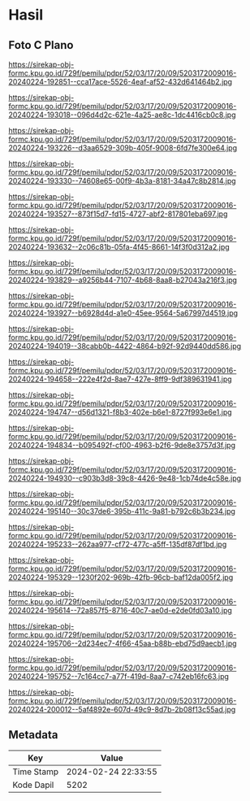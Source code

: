 # Hasil

## Foto C Plano

https://sirekap-obj-formc.kpu.go.id/729f/pemilu/pdpr/52/03/17/20/09/5203172009016-20240224-192851--cca17ace-5526-4eaf-af52-432d641464b2.jpg

https://sirekap-obj-formc.kpu.go.id/729f/pemilu/pdpr/52/03/17/20/09/5203172009016-20240224-193018--096d4d2c-621e-4a25-ae8c-1dc4416cb0c8.jpg

https://sirekap-obj-formc.kpu.go.id/729f/pemilu/pdpr/52/03/17/20/09/5203172009016-20240224-193226--d3aa6529-309b-405f-9008-6fd7fe300e64.jpg

https://sirekap-obj-formc.kpu.go.id/729f/pemilu/pdpr/52/03/17/20/09/5203172009016-20240224-193330--74608e65-00f9-4b3a-8181-34a47c8b2814.jpg

https://sirekap-obj-formc.kpu.go.id/729f/pemilu/pdpr/52/03/17/20/09/5203172009016-20240224-193527--873f15d7-fd15-4727-abf2-817801eba697.jpg

https://sirekap-obj-formc.kpu.go.id/729f/pemilu/pdpr/52/03/17/20/09/5203172009016-20240224-193632--2c06c81b-05fa-4f45-8661-14f3f0d312a2.jpg

https://sirekap-obj-formc.kpu.go.id/729f/pemilu/pdpr/52/03/17/20/09/5203172009016-20240224-193829--a9256b44-7107-4b68-8aa8-b27043a216f3.jpg

https://sirekap-obj-formc.kpu.go.id/729f/pemilu/pdpr/52/03/17/20/09/5203172009016-20240224-193927--b6928d4d-a1e0-45ee-9564-5a67997d4519.jpg

https://sirekap-obj-formc.kpu.go.id/729f/pemilu/pdpr/52/03/17/20/09/5203172009016-20240224-194019--38cabb0b-4422-4864-b92f-92d9440dd586.jpg

https://sirekap-obj-formc.kpu.go.id/729f/pemilu/pdpr/52/03/17/20/09/5203172009016-20240224-194658--222e4f2d-8ae7-427e-8ff9-9df389631941.jpg

https://sirekap-obj-formc.kpu.go.id/729f/pemilu/pdpr/52/03/17/20/09/5203172009016-20240224-194747--d56d1321-f8b3-402e-b6e1-8727f993e6e1.jpg

https://sirekap-obj-formc.kpu.go.id/729f/pemilu/pdpr/52/03/17/20/09/5203172009016-20240224-194834--b095492f-cf00-4963-b2f6-9de8e3757d3f.jpg

https://sirekap-obj-formc.kpu.go.id/729f/pemilu/pdpr/52/03/17/20/09/5203172009016-20240224-194930--c903b3d8-39c8-4426-9e48-1cb74de4c58e.jpg

https://sirekap-obj-formc.kpu.go.id/729f/pemilu/pdpr/52/03/17/20/09/5203172009016-20240224-195140--30c37de6-395b-411c-9a81-b792c6b3b234.jpg

https://sirekap-obj-formc.kpu.go.id/729f/pemilu/pdpr/52/03/17/20/09/5203172009016-20240224-195233--262aa977-cf72-477c-a5ff-135df87df1bd.jpg

https://sirekap-obj-formc.kpu.go.id/729f/pemilu/pdpr/52/03/17/20/09/5203172009016-20240224-195329--1230f202-969b-42fb-96cb-baf12da005f2.jpg

https://sirekap-obj-formc.kpu.go.id/729f/pemilu/pdpr/52/03/17/20/09/5203172009016-20240224-195614--72a857f5-8716-40c7-ae0d-e2de0fd03a10.jpg

https://sirekap-obj-formc.kpu.go.id/729f/pemilu/pdpr/52/03/17/20/09/5203172009016-20240224-195706--2d234ec7-4f66-45aa-b88b-ebd75d9aecb1.jpg

https://sirekap-obj-formc.kpu.go.id/729f/pemilu/pdpr/52/03/17/20/09/5203172009016-20240224-195752--7c164cc7-a77f-419d-8aa7-c742eb16fc63.jpg

https://sirekap-obj-formc.kpu.go.id/729f/pemilu/pdpr/52/03/17/20/09/5203172009016-20240224-200012--5af4892e-607d-49c9-8d7b-2b08f13c55ad.jpg


## Metadata

| Key        | Value               |
| ---------- | ------------------- |
| Time Stamp | 2024-02-24 22:33:55 |
| Kode Dapil | 5202                |



